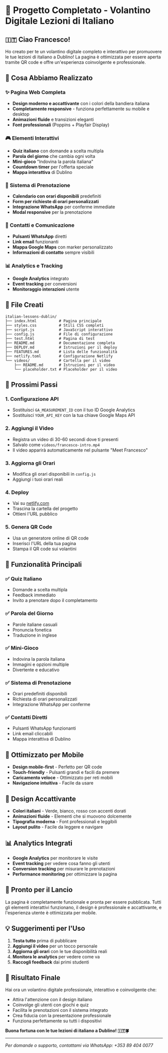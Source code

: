 # 🎉 Progetto Completato - Volantino Digitale Lezioni di Italiano

## 🇮🇹 Ciao Francesco!

Ho creato per te un volantino digitale completo e interattivo per promuovere le tue lezioni di italiano a Dublino! La pagina è ottimizzata per essere aperta tramite QR code e offre un'esperienza coinvolgente e professionale.

## 🚀 Cosa Abbiamo Realizzato

### ✨ **Pagina Web Completa**
- **Design moderno e accattivante** con i colori della bandiera italiana
- **Completamente responsive** - funziona perfettamente su mobile e desktop
- **Animazioni fluide** e transizioni eleganti
- **Font professionali** (Poppins + Playfair Display)

### 🎮 **Elementi Interattivi**
- **Quiz italiano** con domande a scelta multipla
- **Parola del giorno** che cambia ogni volta
- **Mini-gioco** "Indovina la parola italiana"
- **Countdown timer** per l'offerta speciale
- **Mappa interattiva** di Dublino

### 📅 **Sistema di Prenotazione**
- **Calendario con orari disponibili** predefiniti
- **Form per richieste di orari personalizzati**
- **Integrazione WhatsApp** per conferme immediate
- **Modal responsive** per la prenotazione

### 📱 **Contatti e Comunicazione**
- **Pulsanti WhatsApp** diretti
- **Link email** funzionanti
- **Mappa Google Maps** con marker personalizzato
- **Informazioni di contatto** sempre visibili

### 📊 **Analytics e Tracking**
- **Google Analytics** integrato
- **Event tracking** per conversioni
- **Monitoraggio interazioni** utente

## 📁 **File Creati**

```
italian-lessons-dublin/
├── index.html          # Pagina principale
├── styles.css          # Stili CSS completi
├── script.js           # JavaScript interattivo
├── config.js           # File di configurazione
├── test.html           # Pagina di test
├── README.md           # Documentazione completa
├── DEPLOY.md           # Istruzioni per il deploy
├── FEATURES.md         # Lista delle funzionalità
├── netlify.toml        # Configurazione Netlify
└── videos/             # Cartella per il video
    ├── README.md       # Istruzioni per il video
    └── placeholder.txt # Placeholder per il video
```

## 🔧 **Prossimi Passi**

### 1. **Configurazione API**
- Sostituisci `GA_MEASUREMENT_ID` con il tuo ID Google Analytics
- Sostituisci `YOUR_API_KEY` con la tua chiave Google Maps API

### 2. **Aggiungi il Video**
- Registra un video di 30-60 secondi dove ti presenti
- Salvalo come `videos/francesco-intro.mp4`
- Il video apparirà automaticamente nel pulsante "Meet Francesco"

### 3. **Aggiorna gli Orari**
- Modifica gli orari disponibili in `config.js`
- Aggiungi i tuoi orari reali

### 4. **Deploy**
- Vai su [netlify.com](https://netlify.com)
- Trascina la cartella del progetto
- Ottieni l'URL pubblico

### 5. **Genera QR Code**
- Usa un generatore online di QR code
- Inserisci l'URL della tua pagina
- Stampa il QR code sui volantini

## 🎯 **Funzionalità Principali**

### ✅ **Quiz Italiano**
- Domande a scelta multipla
- Feedback immediato
- Invito a prenotare dopo il completamento

### ✅ **Parola del Giorno**
- Parole italiane casuali
- Pronuncia fonetica
- Traduzione in inglese

### ✅ **Mini-Gioco**
- Indovina la parola italiana
- Immagini e opzioni multiple
- Divertente e educativo

### ✅ **Sistema di Prenotazione**
- Orari predefiniti disponibili
- Richiesta di orari personalizzati
- Integrazione WhatsApp per conferme

### ✅ **Contatti Diretti**
- Pulsanti WhatsApp funzionanti
- Link email cliccabili
- Mappa interattiva di Dublino

## 📱 **Ottimizzato per Mobile**

- **Design mobile-first** - Perfetto per QR code
- **Touch-friendly** - Pulsanti grandi e facili da premere
- **Caricamento veloce** - Ottimizzato per reti mobili
- **Navigazione intuitiva** - Facile da usare

## 🎨 **Design Accattivante**

- **Colori italiani** - Verde, bianco, rosso con accenti dorati
- **Animazioni fluide** - Elementi che si muovono dolcemente
- **Tipografia moderna** - Font professionali e leggibili
- **Layout pulito** - Facile da leggere e navigare

## 📊 **Analytics Integrati**

- **Google Analytics** per monitorare le visite
- **Event tracking** per vedere cosa fanno gli utenti
- **Conversion tracking** per misurare le prenotazioni
- **Performance monitoring** per ottimizzare la pagina

## 🚀 **Pronto per il Lancio**

La pagina è completamente funzionale e pronta per essere pubblicata. Tutti gli elementi interattivi funzionano, il design è professionale e accattivante, e l'esperienza utente è ottimizzata per mobile.

## 💡 **Suggerimenti per l'Uso**

1. **Testa tutto** prima di pubblicare
2. **Aggiungi il video** per un tocco personale
3. **Aggiorna gli orari** con le tue disponibilità reali
4. **Monitora le analytics** per vedere come va
5. **Raccogli feedback** dai primi studenti

## 🎉 **Risultato Finale**

Hai ora un volantino digitale professionale, interattivo e coinvolgente che:
- Attira l'attenzione con il design italiano
- Coinvolge gli utenti con giochi e quiz
- Facilita le prenotazioni con il sistema integrato
- Crea fiducia con la presentazione professionale
- Funziona perfettamente su tutti i dispositivi

**Buona fortuna con le tue lezioni di italiano a Dublino! 🇮🇹🍀**

---

*Per domande o supporto, contattami via WhatsApp: +353 89 404 0077*

